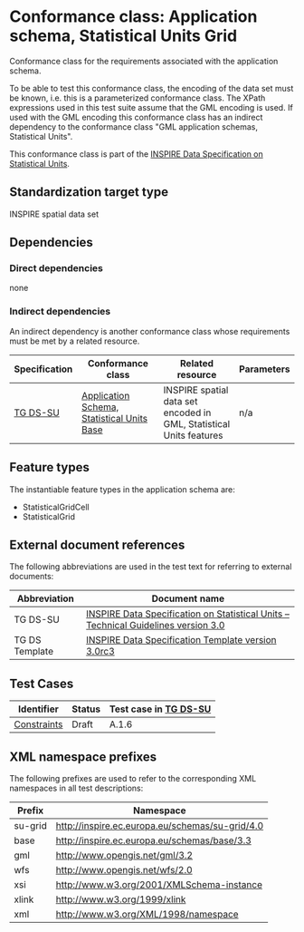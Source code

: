 # Conformance class: Application schema, Statistical Units Grid

Conformance class for the requirements associated with the application schema. 

To be able to test this conformance class, the encoding of the data set must be known, i.e. this is a parameterized conformance class. The XPath expressions used in this test suite assume that the GML encoding is used. If used with the GML encoding this conformance class has an indirect dependency to the conformance class "GML application schemas, Statistical Units".

This conformance class is part of the [INSPIRE Data Specification on Statistical Units](../README.md).

## Standardization target type

INSPIRE spatial data set

## Dependencies

### Direct dependencies

none

### Indirect dependencies

An indirect dependency is another conformance class whose requirements must be met by a related resource.

| Specification | Conformance class | Related resource | Parameters |
| ------------- | ----------------- | ---------------- | ---------- |
| [TG DS-SU](./README.md#ref_TG_DS_SU) | [Application Schema, Statistical Units Base](../su-as/README.md) | INSPIRE spatial data set encoded in GML, Statistical Units features | n/a |
 
## Feature types <a name="feature-types"></a>

The instantiable feature types in the application schema are:

* StatisticalGridCell
* StatisticalGrid


## External document references

The following abbreviations are used in the test text for referring to external documents:

Abbreviation                     | Document name
-------------------------------- | --------------------------------------------------
TG DS-SU <a name="ref_TG_DS_SU"></a>   | [INSPIRE Data Specification on Statistical Units – Technical Guidelines version 3.0](http://inspire.ec.europa.eu/documents/Data_Specifications/INSPIRE_DataSpecification_SU_v3.0.pdf)
TG DS Template <a name="ref_TG_DS_tmpl"></a>   | [INSPIRE Data Specification Template version 3.0rc3](http://inspire.jrc.ec.europa.eu/documents/Data_Specifications/INSPIRE_DataSpecification_Template_v3.0rc3.pdf)

## Test Cases

| Identifier                                                        | Status   | Test case in [TG DS-SU](#ref_TG_DS_SU)  |
| ----------------------------------------------------------------- | -------- | ------------ |
| [Constraints](./constraints.md)  | Draft  | A.1.6  |


## XML namespace prefixes <a name="namespaces"></a>

The following prefixes are used to refer to the corresponding XML namespaces in all test descriptions:

Prefix         | Namespace
-------------- | -------------------------------------------------
su-grid		   | http://inspire.ec.europa.eu/schemas/su-grid/4.0
base           | http://inspire.ec.europa.eu/schemas/base/3.3
gml            | http://www.opengis.net/gml/3.2
wfs            | http://www.opengis.net/wfs/2.0
xsi            | http://www.w3.org/2001/XMLSchema-instance
xlink          | http://www.w3.org/1999/xlink
xml            | http://www.w3.org/XML/1998/namespace
